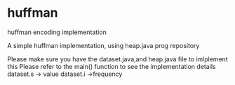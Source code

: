 # huffman
huffman encoding implementation

A simple huffman implementation, using heap.java prog repository

Please make sure you have the dataset.java,and heap.java file to imlplement this Please refer to the main() function to see the implementation details
dataset.s   -> value
dataset.i   ->frequency
